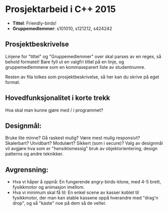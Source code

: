 # Prosjektarbeid i C++ 2015
* **Tittel**: Friendly-birds!
* **Gruppemedlemmer**: s101010, s121212, s424242

## Prosjektbeskrivelse
Linjene for "tittel" og "Gruppemedlemmer" over skal parses av en regex, så behold formatet! Bare fyll ut en valgfri tittel på en linje, og gruppemedlemmene som en kommaseparert liste av studentnumre.

Resten av fila tolkes som prosjektbeskrivelse, så her kan du skrive på eget format.

## Hovedfunksjonalitet i korte trekk
Hva skal man kunne gjøre med / i programmet? 

## Designmål: 
Bruke lite minne? Gå raskest mulig? Være mest mulig responsivt? Skalerbart? Utvidbart? Modulært? Sikkert (som i secure)? Valg av designmål vil avgjøre hva som er "hensiktsmessig" bruk av objektorientering, design patterns og andre teknikker.


## Avgrensning:
* Hva vi håper å oppnå: En fungerende angry-birds-klone, med 4-5 brett, fysikkmotor og animasjon imellom.
* Hva vi minimum skal få til: En enkel scene av kasser koblet til fysikkmotor, der man kan stable kassene oppå hverandre med "drag'n drop", og så "kaste" noe på dem så de velter.